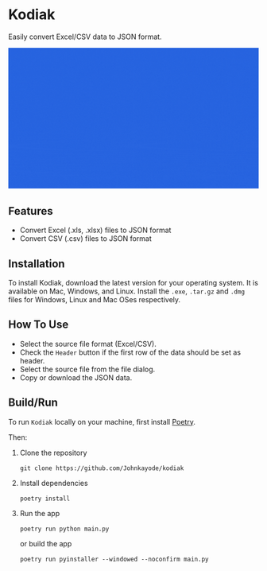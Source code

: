 # Kodiak

Easily convert Excel/CSV data to JSON format. 


![](https://github.com/Johnkayode/kodiak/blob/main/assets/kodiak.gif)

## Features
- Convert Excel (.xls, .xlsx) files to JSON format
- Convert CSV (.csv) files to JSON format

## Installation
To install Kodiak, download the latest version for your operating system. It is available on Mac, Windows, and Linux.
Install the `.exe`, `.tar.gz` and `.dmg` files for Windows, Linux and Mac OSes respectively.

## How To Use
- Select the source file format (Excel/CSV).
- Check the `Header` button if the first row of the data should be set as header.
- Select the source file from the file dialog.
- Copy or download the JSON data.

## Build/Run
To run `Kodiak` locally on your machine, first install [Poetry](https://python-poetry.org/docs/#installing-with-the-official-installer).  

Then:
1. Clone the repository  

    ```shell
    git clone https://github.com/Johnkayode/kodiak
    ```
2. Install dependencies  

    ```shell
    poetry install
    ```
3. Run the app  

    ```shell
    poetry run python main.py
    ```  

   or build the app  

    ```shell
    poetry run pyinstaller --windowed --noconfirm main.py
    ```
